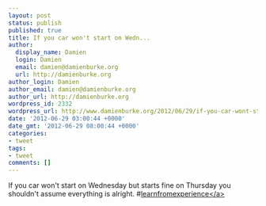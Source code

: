 ```yaml
---
layout: post
status: publish
published: true
title: If you car won't start on Wedn...
author:
  display_name: Damien
  login: Damien
  email: damien@damienburke.org
  url: http://damienburke.org
author_login: Damien
author_email: damien@damienburke.org
author_url: http://damienburke.org
wordpress_id: 2332
wordpress_url: http://www.damienburke.org/2012/06/29/if-you-car-wont-start-on-wedn/
date: '2012-06-29 03:00:44 +0000'
date_gmt: '2012-06-29 08:00:44 +0000'
categories:
- tweet
tags:
- tweet
comments: []
---
```

<p>If you car won't start on Wednesday but starts fine on Thursday you shouldn't assume everything is alright. #<a href="http:&#47;&#47;search.twitter.com&#47;search?q=%23learnfromexperience" class="aktt_hashtag">learnfromexperience<&#47;a></p>
